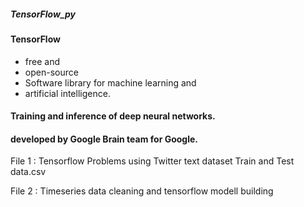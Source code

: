 ##### TensorFlow_py 

#### TensorFlow 
- free and
- open-source
- Software library for machine learning and
- artificial intelligence.

#### Training and inference of deep neural networks.
#### developed by Google Brain team for Google.



File 1 : Tensorflow Problems using Twitter text dataset Train and Test data.csv

File 2 : Timeseries data cleaning and tensorflow modell building
